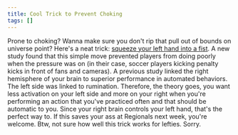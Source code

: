 ```yaml
---
title: Cool Trick to Prevent Choking
tags: []
---
```


Prone to choking? Wanna make sure you don't rip that pull out of bounds on universe point? Here's a neat trick: [squeeze your left hand into a fist](http://www.apa.org/news/press/releases/2012/09/choking-pressure.aspx). A new study found that this simple move prevented players from doing poorly when the pressure was on (in their case, soccer players kicking penalty kicks in front of fans and cameras). A previous study linked the right hemisphere of your brain to superior performance in automated behaviors. The left side was linked to rumination. Therefore, the theory goes, you want less activation on your left side and more on your right when you're performing an action that you've practiced often and that should be automatic to you. Since your right brain controls your left hand, that's the perfect way to. If this saves your ass at Regionals next week, you're welcome. Btw, not sure how well this trick works for lefties. Sorry.
